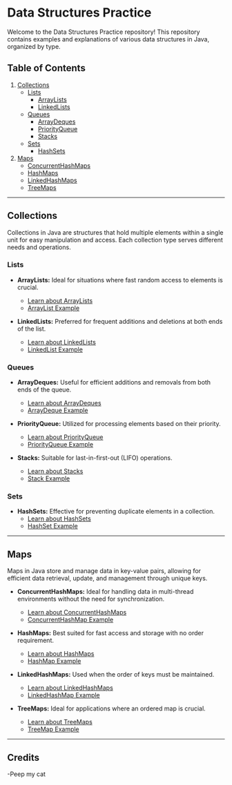 # Data Structures Practice

Welcome to the Data Structures Practice repository! This repository contains examples and explanations of various data structures in Java, organized by type.

## Table of Contents

1. [Collections](Collections/Collections-README.md)
    - [Lists](Collections/Lists/Lists-README.md)
        - [ArrayLists](Collections/Lists/ArrayLists/ArrayLists-README.md)
        - [LinkedLists](Collections/Lists/LinkedLists/LinkedLists-README.md)
    - [Queues](Collections/Queues/Queues-README.md)
        - [ArrayDeques](Collections/Queues/ArrayDeques/ArrayDeques-README.md)
        - [PriorityQueue](Collections/Queues/PriorityQueue/PriorityQueue-README.md)
        - [Stacks](Collections/Queues/Stacks/Stacks-README.md)
    - [Sets](Collections/Sets/Sets-README.md)
        - [HashSets](Collections/Sets/HashSets/HashSets-README.md)
2. [Maps](Maps/Maps-README.md)
    - [ConcurrentHashMaps](Maps/ConcurrentHashMaps/ConcurrentHashMaps-README.md)
    - [HashMaps](Maps/HashMaps/HashMaps-README.md)
    - [LinkedHashMaps](Maps/LinkedHashMaps/LinkedHashMaps-README.md)
    - [TreeMaps](Maps/TreeMaps/TreeMaps-README.md)

---

## Collections

Collections in Java are structures that hold multiple elements within a single unit for easy manipulation and access. Each collection type serves different needs and operations.

### Lists

- **ArrayLists:** Ideal for situations where fast random access to elements is crucial.
  - [Learn about ArrayLists](Collections/Lists/ArrayLists/ArrayLists-README.md)
  - [ArrayList Example](Collections/Lists/ArrayLists/ArrayListExample.java)

- **LinkedLists:** Preferred for frequent additions and deletions at both ends of the list.
  - [Learn about LinkedLists](Collections/Lists/LinkedLists/LinkedLists-README.md)
  - [LinkedList Example](Collections/Lists/LinkedLists/LinkedListExample.java)

### Queues

- **ArrayDeques:** Useful for efficient additions and removals from both ends of the queue.
  - [Learn about ArrayDeques](Collections/Queues/ArrayDeques/ArrayDeques-README.md)
  - [ArrayDeque Example](Collections/Queues/ArrayDeques/ArrayDequeExample.java)

- **PriorityQueue:** Utilized for processing elements based on their priority.
  - [Learn about PriorityQueue](Collections/Queues/PriorityQueue/PriorityQueue-README.md)
  - [PriorityQueue Example](Collections/Queues/PriorityQueue/PriorityQueueExample.java)

- **Stacks:** Suitable for last-in-first-out (LIFO) operations.
  - [Learn about Stacks](Collections/Queues/Stacks/Stacks-README.md)
  - [Stack Example](Collections/Queues/Stacks/StackExample.java)

### Sets

- **HashSets:** Effective for preventing duplicate elements in a collection.
  - [Learn about HashSets](Collections/Sets/HashSets/HashSets-README.md)
  - [HashSet Example](Collections/Sets/HashSets/HashSetExample.java)

---

## Maps

Maps in Java store and manage data in key-value pairs, allowing for efficient data retrieval, update, and management through unique keys.

- **ConcurrentHashMaps:** Ideal for handling data in multi-thread environments without the need for synchronization.
  - [Learn about ConcurrentHashMaps](./Maps/ConcurrentHashMaps/ConcurrentHashMaps-README.md)
  - [ConcurrentHashMap Example](Maps/ConcurrentHashMaps/ConcurrentHashMapExample.java)

- **HashMaps:** Best suited for fast access and storage with no order requirement.
  - [Learn about HashMaps](Maps/HashMaps/HashMaps-README.md)
  - [HashMap Example](Maps/HashMaps/HashMapExample.java)

- **LinkedHashMaps:** Used when the order of keys must be maintained.
  - [Learn about LinkedHashMaps](Maps/LinkedHashMaps/LinkedHashMaps-README.md)
  - [LinkedHashMap Example](Maps/LinkedHashMaps/LinkedHashMapExample.java)

- **TreeMaps:** Ideal for applications where an ordered map is crucial.
  - [Learn about TreeMaps](Maps/TreeMaps/TreeMaps-README.md)
  - [TreeMap Example](Maps/TreeMaps/TreeMapExample.java)

---

## Credits

-Peep my cat